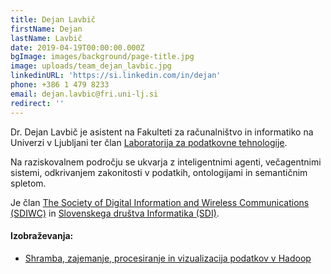 ```yaml
---
title: Dejan Lavbič
firstName: Dejan
lastName: Lavbič
date: 2019-04-19T00:00:00.000Z
bgImage: images/background/page-title.jpg
image: uploads/team_dejan_lavbic.jpg
linkedinURL: 'https://si.linkedin.com/in/dejan'
phone: +386 1 479 8233
email: dejan.lavbic@fri.uni-lj.si
redirect: ''
---
```

Dr. Dejan Lavbič je asistent na Fakulteti za računalništvo in informatiko na Univerzi v Ljubljani ter član [Laboratorija za podatkovne tehnologije](https://www.fri.uni-lj.si/sl/laboratorij/lpt). 

Na raziskovalnem področju se ukvarja z inteligentnimi agenti, večagentnimi sistemi, odkrivanjem zakonitosti v podatkih, ontologijami in semantičnim spletom.

Je član [The Society of Digital Information and Wireless Communications (SDIWC)](https://sdiwc.net/) in [Slovenskega društva Informatika (SDI)](https://www.drustvo-informatika.si/).

#### Izobraževanja:

* [Shramba, zajemanje, procesiranje in vizualizacija podatkov v Hadoop](/izobrazevanja/za-podjetja/shramba_zajemanje_procesiranje_in_vizualizacija_podatkov_v_hadoop/)
